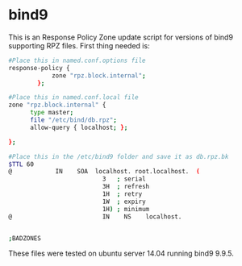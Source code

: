 # bind9
This is an Response Policy Zone update script for versions of bind9 supporting RPZ files.
First thing needed is:
```bash
#Place this in named.conf.options file
response-policy {
            zone "rpz.block.internal";
        };
```

```bash
#Place this in named.conf.local file
zone "rpz.block.internal" {
      type master;
      file "/etc/bind/db.rpz";
      allow-query { localhost; };

};
```
```bash
#Place this in the /etc/bind9 folder and save it as db.rpz.bk
$TTL 60
@            IN    SOA  localhost. root.localhost.  (
                          3   ; serial
                          3H  ; refresh
                          1H  ; retry
                          1W  ; expiry
                          1H) ; minimum
@                         IN    NS    localhost.


;BADZONES
```
These files were tested on ubuntu server 14.04 running bind9 9.9.5.
